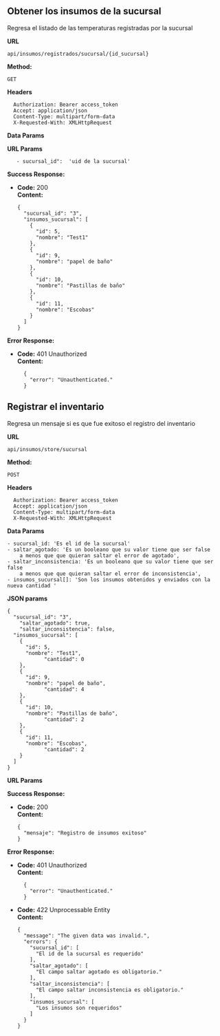 ## Obtener los insumos de la sucursal
Regresa el listado de las temperaturas registradas por la sucursal

 **URL**

    api/insumos/registrados/sucursal/{id_sucursal}
    
 **Method:**

  `GET`
  
 **Headers**
   
      Authorization: Bearer access_token
      Accept: application/json
      Content-Type: multipart/form-data
      X-Requested-With: XMLHttpRequest
      
 **Data Params**
    
     
 **URL Params**

       - sucursal_id":  'uid de la sucursal'
       
**Success Response:**

* **Code:** 200 <br />
  **Content:** 
  
      {
        "sucursal_id": "3",
        "insumos_sucursal": [
          {
            "id": 5,
            "nombre": "Test1"
          },
          {
            "id": 9,
            "nombre": "papel de baño"
          },
          {
            "id": 10,
            "nombre": "Pastillas de baño"
          },
          {
            "id": 11,
            "nombre": "Escobas"
          }
        ]
      }

**Error Response:**

  * **Code:** 401 Unauthorized <br />
    **Content:** 
  
          {
            "error": "Unauthenticated."
          }
          
          
## Registrar el inventario
Regresa un mensaje si es que fue exitoso el registro del inventario

 **URL**

    api/insumos/store/sucursal
    
 **Method:**

  `POST`
  
 **Headers**
   
      Authorization: Bearer access_token
      Accept: application/json
      Content-Type: multipart/form-data
      X-Requested-With: XMLHttpRequest
      
 **Data Params**

    - sucursal_id: 'Es el id de la sucursal'
 	- saltar_agotado: 'Es un booleano que su valor tiene que ser false 
 	    a menos que que quieran saltar el error de agotado',
 	- saltar_inconsistencia: 'Es un booleano que su valor tiene que ser false 
        a menos que que quieran saltar el error de inconsistencia',
    - insumos_sucursal[]: 'Son los insumos obtenidos y enviados con la nueva cantidad ' 
 
 **JSON params**
 
    {
      "sucursal_id": "3",
    	"saltar_agotado": true,
    	"saltar_inconsistencia": false,
      "insumos_sucursal": [
        {
          "id": 5,
          "nombre": "Test1",
    			"cantidad": 0
        },
        {
          "id": 9,
          "nombre": "papel de baño",
    			"cantidad": 4
        },
        {
          "id": 10,
          "nombre": "Pastillas de baño",
    			"cantidad": 2
        },
        {
          "id": 11,
          "nombre": "Escobas",
    			"cantidad": 2
        }
      ]
    }
   
 **URL Params**


**Success Response:**

* **Code:** 200 <br />
  **Content:** 
  
      {
        "mensaje": "Registro de insumos exitoso"
      }

**Error Response:**

  * **Code:** 401 Unauthorized <br />
    **Content:** 
  
          {
            "error": "Unauthenticated."
          }
          
          
  * **Code:** 422 Unprocessable Entity <br />
    **Content:** 
    
        {
          "message": "The given data was invalid.",
          "errors": {
            "sucursal_id": [
              "El id de la sucursal es requerido"
            ],
            "saltar_agotado": [
              "El campo saltar agotado es obligatorio."
            ],
            "saltar_inconsistencia": [
              "El campo saltar inconsistencia es obligatorio."
            ],
            "insumos_sucursal": [
              "Los insumos son requeridos"
            ]
          }
        }
        
